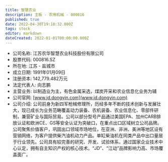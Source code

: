 ```yaml
---
title: 智慧农业
description: 主板 - 农用机械 - 000816
published: true
date: 2022-04-30T19:18:32.000Z
tags: stock
editor: markdown
dateCreated: 2022-01-01T00:00:00.000Z
---
```


- 公司名称: 江苏农华智慧农业科技股份有限公司
- 股票代码: 000816.SZ
- 所在地: 江苏 - 盐城市
- 成立日期: 1991年01月09日
- 注册资本: 142,779.482万元
- 法定代表人: 向志鹏
- 主营业务: 以制造业为主，有色金属采选，煤炭开采和农业信息化业务为辅
- 公司官网: [www.jd.dongyin.com](www.jd.dongyin.com)
- 公司介绍: 公司前身为新四军枪械修理所，历经多年不断的技术创新与发展壮大，现已成长为业务范畴覆盖动力装备、农机装备、农业信息化、零部件研制，兼营矿业与国际贸易。公司以部分型号产品通过美国EPA、加州CARB排放认证和欧洲CE、GS等安全认证为突破口，在重点出口区域树立公司品牌。公司聚焦价值客户，巩固出口领域市场地位，在亚洲、非洲、美洲等地区设有营销网络，为客户提供柴汽油机动力产品。单缸柴油机在同类产品中出口量居于行业领先。公司具有较完善的研究、开发、试验体系，通过国家企业技术中心认定，拥有自主知识产权的核心技术。“JD”、“江动”品牌影响力高、市场覆盖面广。


